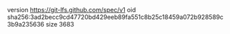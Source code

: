 version https://git-lfs.github.com/spec/v1
oid sha256:3ad2becc9cd47720bd429eeb89fa551c8b25c18459a072b928589c3b9a235636
size 3683
